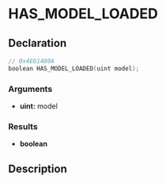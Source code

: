 # HAS_MODEL_LOADED

## Declaration
```cpp
// 0x4E61480A
boolean HAS_MODEL_LOADED(uint model);
```

### Arguments
- **uint:** model

### Results
- **boolean**

## Description
